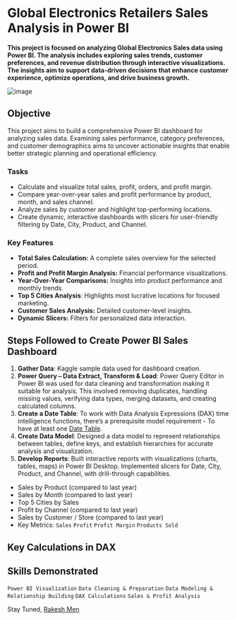 # Global Electronics Retailers Sales Analysis in Power BI
**This project is focused on analyzing Global Electronics Sales data using Power BI. The analysis includes exploring sales trends, customer preferences, and revenue distribution through interactive visualizations. The insights aim to support data-driven decisions that enhance customer experience, optimize operations, and drive business growth.**

![image](https://github.com/user-attachments/assets/74001101-f276-4737-8179-a09aea18aedf)
## Objective
This project aims to build a comprehensive Power BI dashboard for analyzing sales data. Examining sales performance, category preferences, and customer demographics aims to uncover actionable insights that enable better strategic planning and operational efficiency.

### Tasks
- Calculate and visualize total sales, profit, orders, and profit margin.
- Compare year-over-year sales and profit performance by product, month, and sales channel.
- Analyze sales by customer and highlight top-performing locations.
- Create dynamic, interactive dashboards with slicers for user-friendly filtering by Date, City, Product, and Channel.

### Key Features
- **Total Sales Calculation:** A complete sales overview for the selected period.
- **Profit and Profit Margin Analysis:** Financial performance visualizations.
- **Year-Over-Year Comparisons:** Insights into product performance and monthly trends.
- **Top 5 Cities Analysis**: Highlights most lucrative locations for focused marketing.
- **Customer Sales Analysis:** Detailed customer-level insights.
- **Dynamic Slicers:** Filters for personalized data interaction.

## Steps Followed to Create Power BI Sales Dashboard
1. **Gather Data**: Kaggle sample data used for dashboard creation.
2. **Power Query – Data Extract, Transform & Load**: Power Query Editor in Power BI was used for data cleaning and transformation making it suitable for analysis. This involved removing duplicates, handling missing values, verifying data types, merging datasets, and creating calculated columns.
3. **Create a Date Table**: To work with Data Analysis Expressions (DAX) time intelligence functions, there’s a prerequisite model requirement - To have at least one [Date Table](https://learn.microsoft.com/en-us/power-bi/guidance/model-date-tables).
4. **Create Data Model**: Designed a data model to represent relationships between tables, define keys, and establish hierarchies for accurate analysis and visualization.
5. **Develop Reports**: Built interactive reports with visualizations (charts, tables, maps) in Power BI Desktop. Implemented slicers for Date, City, Product, and Channel, with drill-through capabilities.

- Sales by Product (compared to last year)
- Sales by Month (compared to last year)
- Top 5 Cities by Sales
- Profit by Channel (compared to last year)
- Sales by Customer / Store (compared to last year) <br/>
- Key Metrics: ``Sales`` ``Profit`` ``Profit Margin`` ``Products Sold``

## Key Calculations in DAX

## Skills Demonstrated
``Power BI Visualization`` ``Data Cleaning & Preparation`` ``Data Modeling & Relationship Building``
``DAX Calculations`` ``Sales & Profit Analysis``

Stay Tuned, [Rakesh Men](https://www.linkedin.com/in/rakeshmen/)
